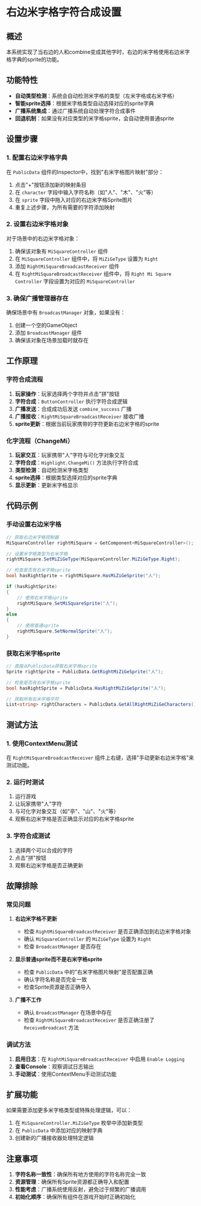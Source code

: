 # 右边米字格字符合成设置

## 概述

本系统实现了当右边的人和combine变成其他字时，右边的米字格使用右边米字格字典的sprite的功能。

## 功能特性

- **自动类型检测**：系统会自动检测米字格的类型（左米字格或右米字格）
- **智能sprite选择**：根据米字格类型自动选择对应的sprite字典
- **广播系统集成**：通过广播系统自动处理字符合成事件
- **回退机制**：如果没有对应类型的米字格sprite，会自动使用普通sprite

## 设置步骤

### 1. 配置右边米字格字典

在 `PublicData` 组件的Inspector中，找到"右米字格图片映射"部分：

1. 点击"+"按钮添加新的映射条目
2. 在 `character` 字段中输入字符名称（如"人"、"木"、"火"等）
3. 在 `sprite` 字段中拖入对应的右边米字格Sprite图片
4. 重复上述步骤，为所有需要的字符添加映射

### 2. 设置右边米字格对象

对于场景中的右边米字格对象：

1. 确保该对象有 `MiSquareController` 组件
2. 在 `MiSquareController` 组件中，将 `MiZiGeType` 设置为 `Right`
3. 添加 `RightMiSquareBroadcastReceiver` 组件
4. 在 `RightMiSquareBroadcastReceiver` 组件中，将 `Right Mi Square Controller` 字段设置为对应的 `MiSquareController`

### 3. 确保广播管理器存在

确保场景中有 `BroadcastManager` 对象，如果没有：

1. 创建一个空的GameObject
2. 添加 `BroadcastManager` 组件
3. 确保该对象在场景加载时就存在

## 工作原理

### 字符合成流程

1. **玩家操作**：玩家选择两个字符并点击"拼"按钮
2. **字符合成**：`ButtonController` 执行字符合成逻辑
3. **广播发送**：合成成功后发送 `combine_success` 广播
4. **广播接收**：`RightMiSquareBroadcastReceiver` 接收广播
5. **sprite更新**：根据当前玩家携带的字符更新右边米字格的sprite

### 化字流程（ChangeMi）

1. **玩家交互**：玩家携带"人"字符与可化字对象交互
2. **字符合成**：`Highlight.ChangeMi()` 方法执行字符合成
3. **类型检测**：自动检测米字格类型
4. **sprite选择**：根据类型选择对应的sprite字典
5. **显示更新**：更新米字格显示

## 代码示例

### 手动设置右边米字格

```csharp
// 获取右边米字格控制器
MiSquareController rightMiSquare = GetComponent<MiSquareController>();

// 设置米字格类型为右米字格
rightMiSquare.SetMiZiGeType(MiSquareController.MiZiGeType.Right);

// 检查是否有右米字格sprite
bool hasRightSprite = rightMiSquare.HasMiZiGeSprite("人");

if (hasRightSprite)
{
    // 使用右米字格sprite
    rightMiSquare.SetMiSquareSprite("人");
}
else
{
    // 使用普通sprite
    rightMiSquare.SetNormalSprite("人");
}
```

### 获取右米字格sprite

```csharp
// 直接从PublicData获取右米字格sprite
Sprite rightSprite = PublicData.GetRightMiZiGeSprite("人");

// 检查是否有右米字格sprite
bool hasRightSprite = PublicData.HasRightMiZiGeSprite("人");

// 获取所有右米字格字符
List<string> rightCharacters = PublicData.GetAllRightMiZiGeCharacters();
```

## 测试方法

### 1. 使用ContextMenu测试

在 `RightMiSquareBroadcastReceiver` 组件上右键，选择"手动更新右边米字格"来测试功能。

### 2. 运行时测试

1. 运行游戏
2. 让玩家携带"人"字符
3. 与可化字对象交互（如"亭"、"山"、"火"等）
4. 观察右边米字格是否正确显示对应的右米字格sprite

### 3. 字符合成测试

1. 选择两个可以合成的字符
2. 点击"拼"按钮
3. 观察右边米字格是否正确更新

## 故障排除

### 常见问题

1. **右边米字格不更新**
   - 检查 `RightMiSquareBroadcastReceiver` 是否正确添加到右边米字格对象
   - 确认 `MiSquareController` 的 `MiZiGeType` 设置为 `Right`
   - 检查 `BroadcastManager` 是否存在

2. **显示普通sprite而不是右米字格sprite**
   - 检查 `PublicData` 中的"右米字格图片映射"是否配置正确
   - 确认字符名称是否完全一致
   - 检查Sprite资源是否正确导入

3. **广播不工作**
   - 确认 `BroadcastManager` 在场景中存在
   - 检查 `RightMiSquareBroadcastReceiver` 是否正确注册了 `ReceiveBroadcast` 方法

### 调试方法

1. **启用日志**：在 `RightMiSquareBroadcastReceiver` 中启用 `Enable Logging`
2. **查看Console**：观察调试日志输出
3. **手动测试**：使用ContextMenu手动测试功能

## 扩展功能

如果需要添加更多米字格类型或特殊处理逻辑，可以：

1. 在 `MiSquareController.MiZiGeType` 枚举中添加新类型
2. 在 `PublicData` 中添加对应的映射字典
3. 创建新的广播接收器处理特定逻辑

## 注意事项

1. **字符名称一致性**：确保所有地方使用的字符名称完全一致
2. **资源管理**：确保所有Sprite资源都正确导入和配置
3. **性能考虑**：广播系统使用反射，避免过于频繁的广播调用
4. **初始化顺序**：确保所有组件在游戏开始时正确初始化
